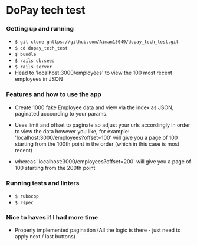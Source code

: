 # DoPay tech test


### Getting up and running

 - `$ git clone ghttps://github.com/Aiman15049/dopay_tech_test.git`
 - `$ cd dopay_tech_test`
 - `$ bundle`
 - `$ rails db:seed`
 - `$ rails server`
 - Head to 'localhost:3000/employees' to view the 100 most recent employees in JSON

### Features and how to use the app
- Create 1000 fake Employee data and view via the index as JSON, paginated acccording to your params.
- Uses limit and offset to paginate so adjust your urls accordingly in order to view the data however you like, for example: 'localhost:3000/employees?offset=100' will give you a page of 100 starting from the 100th point in the order (which in this case is most recent)

- whereas 'localhost:3000/employees?offset=200' will give you a page of 100 starting from the 200th point

### Running tests and linters

- `$ rubocop`
- `$ rspec`

### Nice to haves if I had more time
- Properly implemented pagination (All the logic is there - just need to apply next / last buttons)

